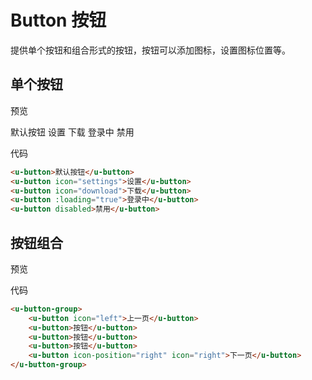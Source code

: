 # Button 按钮
提供单个按钮和组合形式的按钮，按钮可以添加图标，设置图标位置等。

## 单个按钮
预览

<ClientOnly>
 <!-- <button-demos/> -->
<u-button>默认按钮</u-button>
<u-button icon="settings">设置</u-button>
<u-button icon="download">下载</u-button>
<u-button :loading="true">登录中</u-button>
<u-button disabled>禁用</u-button> 
</ClientOnly>

代码
``` html
<u-button>默认按钮</u-button>
<u-button icon="settings">设置</u-button>
<u-button icon="download">下载</u-button>
<u-button :loading="true">登录中</u-button>
<u-button disabled>禁用</u-button> 
```
<!-- <details>
<summary>展开查看</summary>

<pre><code>System.out.println("Hello to see U!");
</code></pre>
</details> -->
## 按钮组合
预览

<ClientOnly>
 <button-demos2/>

</ClientOnly>

代码
``` html
<u-button-group>
    <u-button icon="left">上一页</u-button>
    <u-button>按钮</u-button>
    <u-button>按钮</u-button>
    <u-button>按钮</u-button>
    <u-button icon-position="right" icon="right">下一页</u-button>
</u-button-group>
```